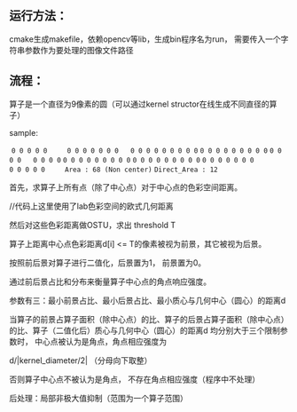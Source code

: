 ## 运行方法：

cmake生成makefile，依赖opencv等lib，生成bin程序名为run， 需要传入一个字符串参数作为要处理的图像文件路径

## 流程：

算子是一个直径为9像素的圆（可以通过kernel structor在线生成不同直径的算子）

sample:

​		`0 0 0 0 0    
   0 0 0 0 0 0 0  
 0 0 0 0 0 0 0 0 0`
 `0 0 0 0 0 0 0 0 0`
 `0 0 0 0   0 0 0 0`
 `0 0 0 0 0 0 0 0 0`
 `0 0 0 0 0 0 0 0 0`
   `0 0 0 0 0 0 0  
​     0 0 0 0 0    
Area : 68 (Non center)` 
`Direct_Area : 12`

首先，求算子上所有点（除了中心点）对于中心点的色彩空间距离。

//代码上这里使用了lab色彩空间的欧式几何距离

然后对这些色彩距离做OSTU，求出 threshold T

算子上距离中心点色彩距离d[i] <= T的像素被视为前景，其它被视为后景。

按照前后景对算子进行二值化，后景置为1， 前景置为0。



通过前后景占比和分布来衡量算子中心点的角点响应强度。

参数有三：最小前景占比、最小后景占比、最小质心与几何中心（圆心）的距离d

当算子的前景占算子面积（除中心点）的比、算子的后景占算子面积（除中心点）的比、算子（二值化后）质心与几何中心（圆心）的距离d 均分别大于三个限制参数时， 中心点被认为是角点，角点相应强度为 

d/|kernel_diameter/2| （分母向下取整）

否则算子中心点不被认为是角点， 不存在角点相应强度（程序中不处理）

后处理：局部非极大值抑制（范围为一个算子范围）